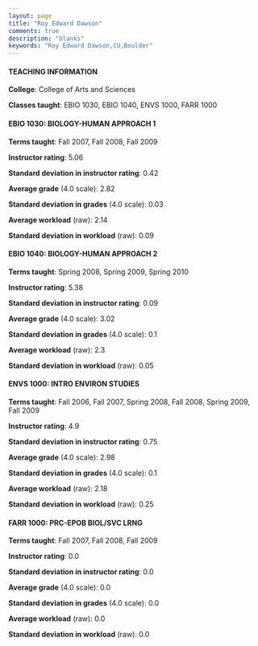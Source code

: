 ```yaml
---
layout: page
title: "Roy Edward Dawson" 
comments: true
description: "blanks"
keywords: "Roy Edward Dawson,CU,Boulder"
---
```

<head>
<script src="https://ajax.googleapis.com/ajax/libs/jquery/2.1.3/jquery.min.js"></script>
<script src="https://dl.dropboxusercontent.com/s/pc42nxpaw1ea4o9/highcharts.js?dl=0"></script>
<!-- <script src="../assets/js/highcharts.js"></script> -->
<style type="text/css">@font-face {
	font-family: "Bebas Neue";
	src: url(https://www.filehosting.org/file/details/544349/BebasNeue Regular.otf) format("opentype");
	}
	h1.Bebas { 
		font-family: "Bebas Neue", Verdana, Tahoma;
	}
</style>
</head>
	   
#### TEACHING INFORMATION

**College**: College of Arts and Sciences

**Classes taught**: EBIO 1030, EBIO 1040, ENVS 1000, FARR 1000

#### EBIO 1030: BIOLOGY-HUMAN APPROACH 1

**Terms taught**: Fall 2007, Fall 2008, Fall 2009

**Instructor rating**: 5.06

**Standard deviation in instructor rating**: 0.42

**Average grade** (4.0 scale): 2.82

**Standard deviation in grades** (4.0 scale): 0.03

**Average workload** (raw): 2.14

**Standard deviation in workload** (raw): 0.09

#### EBIO 1040: BIOLOGY-HUMAN APPROACH 2

**Terms taught**: Spring 2008, Spring 2009, Spring 2010

**Instructor rating**: 5.38

**Standard deviation in instructor rating**: 0.09

**Average grade** (4.0 scale): 3.02

**Standard deviation in grades** (4.0 scale): 0.1

**Average workload** (raw): 2.3

**Standard deviation in workload** (raw): 0.05

#### ENVS 1000: INTRO ENVIRON STUDIES

**Terms taught**: Fall 2006, Fall 2007, Spring 2008, Fall 2008, Spring 2009, Fall 2009

**Instructor rating**: 4.9

**Standard deviation in instructor rating**: 0.75

**Average grade** (4.0 scale): 2.98

**Standard deviation in grades** (4.0 scale): 0.1

**Average workload** (raw): 2.18

**Standard deviation in workload** (raw): 0.25

#### FARR 1000: PRC-EPOB BIOL/SVC LRNG

**Terms taught**: Fall 2007, Fall 2008, Fall 2009

**Instructor rating**: 0.0

**Standard deviation in instructor rating**: 0.0

**Average grade** (4.0 scale): 0.0

**Standard deviation in grades** (4.0 scale): 0.0

**Average workload** (raw): 0.0

**Standard deviation in workload** (raw): 0.0

